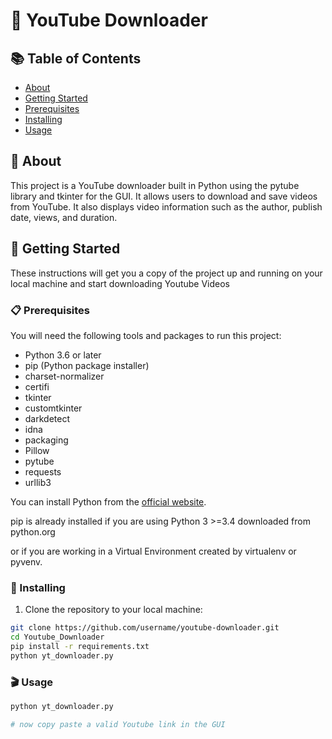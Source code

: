 # 🎥 YouTube Downloader

## 📚 Table of Contents

- [About](#about)
- [Getting Started](#getting_started)
- [Prerequisites](#prerequisites)
- [Installing](#installing)
- [Usage](#usage)

## 📖 About <a name = "about"></a>

This project is a YouTube downloader built in Python using the pytube library and tkinter for the GUI. It allows users to download and save videos from YouTube. It also displays video information such as the author, publish date, views, and duration.

## 🚀 Getting Started <a name = "getting_started"></a>

These instructions will get you a copy of the project up and running on your local machine and start downloading Youtube Videos

### 📋 Prerequisites <a name = "prerequisites"></a>

You will need the following tools and packages to run this project:

- Python 3.6 or later
- pip (Python package installer)
- charset-normalizer
- certifi
- tkinter
- customtkinter
- darkdetect
- idna
- packaging
- Pillow
- pytube
- requests
- urllib3

You can install Python from the [official website](https://www.python.org/downloads/).

pip is already installed if you are using Python 3 >=3.4 downloaded from python.org

or if you are working in a Virtual Environment created by virtualenv or pyvenv.

### 🔧 Installing <a name = "installing"></a>

1. Clone the repository to your local machine:

```bash
git clone https://github.com/username/youtube-downloader.git 
cd Youtube_Downloader
pip install -r requirements.txt
python yt_downloader.py
```
### 🎬 Usage

```py
python yt_downloader.py

# now copy paste a valid Youtube link in the GUI
```